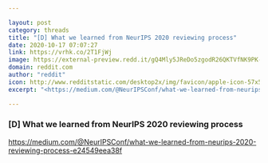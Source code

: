 ```yaml
---

layout: post
category: threads
title: "[D] What we learned from NeurIPS 2020 reviewing process"
date: 2020-10-17 07:07:27
link: https://vrhk.co/2T1FjWj
image: https://external-preview.redd.it/gQ4Mly5JReDo5zgodR26QKTVfNK9PK-9X8T8qjHTAE8.jpg?width=1200&height=628.272251309&auto=webp&crop=1200:628.272251309,smart&s=9429a81a701e088ce1b6999bd31e06840dc33492
domain: reddit.com
author: "reddit"
icon: http://www.redditstatic.com/desktop2x/img/favicon/apple-icon-57x57.png
excerpt: "<https://medium.com/@NeurIPSConf/what-we-learned-from-neurips-2020-reviewing-process-e24549eea38f>"

---
```


### [D] What we learned from NeurIPS 2020 reviewing process

<https://medium.com/@NeurIPSConf/what-we-learned-from-neurips-2020-reviewing-process-e24549eea38f>